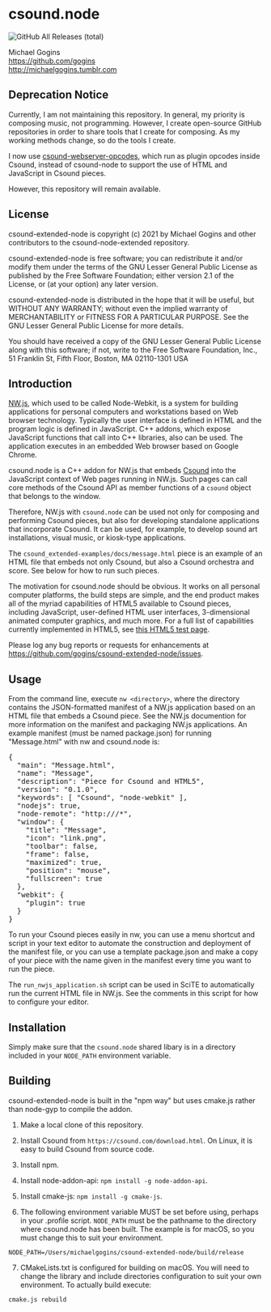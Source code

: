 # csound.node
![GitHub All Releases (total)](https://img.shields.io/github/downloads/gogins/csound-extended-node/total.svg)<br>

Michael Gogins<br>
https://github.com/gogins<br>
http://michaelgogins.tumblr.com

## Deprecation Notice

Currently, I am not maintaining this repository. In general, my priority is 
composing music, not programming. However, I create open-source GitHub 
repositories in order to share tools that I create for composing. As my 
working methods change, so do the tools I create. 

I now use [csound-webserver-opcodes](https://github.com/gogins/csound-webserver-opcodes), 
which run as plugin opcodes inside Csound, instead of csound-node to support 
the use of HTML and JavaScript in Csound pieces.

However, this repository will remain available.

## License

csound-extended-node is copyright (c) 2021 by Michael Gogins and 
other contributors to the csound-node-extended repository.

csound-extended-node is free software; you can redistribute it
and/or modify them under the terms of the GNU Lesser General Public
License as published by the Free Software Foundation; either
version 2.1 of the License, or (at your option) any later version.

csound-extended-node is distributed in the hope that it will be useful,
but WITHOUT ANY WARRANTY; without even the implied warranty of
MERCHANTABILITY or FITNESS FOR A PARTICULAR PURPOSE.  See the
GNU Lesser General Public License for more details.

You should have received a copy of the GNU Lesser General Public
License along with this software; if not, write to the Free Software
Foundation, Inc., 51 Franklin St, Fifth Floor, Boston, MA
02110-1301 USA

## Introduction

[NW.js](http://nwjs.io/), which used to be called Node-Webkit, is a system for building 
applications for personal computers and workstations based on Web browser 
technology. Typically the user interface is defined in HTML and the program 
logic is defined in JavaScript. C++ addons, which expose JavaScript functions 
that call into C++ libraries, also can be used. The application executes in an 
embedded Web browser based on Google Chrome.

csound.node is a C++ addon for NW.js that embeds [Csound](http://csound.github.io/) into the 
JavaScript context of Web pages running in NW.js. Such pages can call core 
methods of the Csound API as member functions of a `csound` object that 
belongs to the window.

Therefore, NW.js with `csound.node` can be used not only for composing and 
performing Csound pieces, but also for developing standalone applications that 
incorporate Csound. It can be used, for example, to develop sound art 
installations, visual music, or kiosk-type applications.

The `csound_extended-examples/docs/message.html` piece is an example of an HTML file
that embeds not only Csound, but also a Csound orchestra and score. See below 
for how to run such pieces.

The motivation for csound.node should be obvious. It works on all personal 
computer platforms, the build steps are simple, and the end product makes all 
of the myriad capabilities of HTML5 available to Csound pieces, including 
JavaScript, user-defined HTML user interfaces, 3-dimensional animated computer
graphics, and much more. For a full list of capabilities currently implemented 
in HTML5, see [this HTML5 test page](https://html5test.com/).

Please log any bug reports or requests for enhancements at 
https://github.com/gogins/csound-extended-node/issues.

## Usage

From the command line, execute `nw <directory>`, where the directory contains the
JSON-formatted manifest of a NW.js application based on an HTML file that embeds a
Csound piece. See the NW.js documention for more information on the manifest and
packaging NW.js applications. An example manifest (must be named package.json) for
running "Message.html" with nw and csound.node is:

<pre>
{
  "main": "Message.html",
  "name": "Message",
  "description": "Piece for Csound and HTML5",
  "version": "0.1.0",
  "keywords": [ "Csound", "node-webkit" ],
  "nodejs": true,
  "node-remote": "http://<all-urls>/*",
  "window": {
    "title": "Message",
    "icon": "link.png",
    "toolbar": false,
    "frame": false,
    "maximized": true,
    "position": "mouse",
    "fullscreen": true
  },
  "webkit": {
    "plugin": true
  }
}
</pre>

To run your Csound pieces easily in nw, you can use a menu shortcut and script 
in your text editor to automate the construction and deployment of the 
manifest file, or you can use a template package.json and make a copy of your
piece with the name given in the manifest every time you want to run the piece.

The `run_nwjs_application.sh` script can be used in SciTE to automatically run 
the current HTML file in NW.js. See the comments in this script for how to 
configure your editor.

## Installation

Simply make sure that the `csound.node` shared libary is in a directory included 
in your `NODE_PATH` environment variable.

## Building

csound-extended-node is built in the "npm way" but uses cmake.js rather than 
node-gyp to compile the addon.

1. Make a local clone of this repository.

2. Install Csound from `https://csound.com/download.html`. On Linux, it is 
   easy to build Csound from source code.

3. Install npm.

4. Install node-addon-api: `npm install -g node-addon-api`.

5. Install cmake-js: `npm install -g cmake-js`.

6. The following environment variable MUST be set before using, perhaps in
your .profile script. `NODE_PATH` must be the pathname to the directory 
where csound.node has been built. The example is for macOS, so you must 
change this to suit your environment.

```
NODE_PATH=/Users/michaelgogins/csound-extended-node/build/release
```

7. CMakeLists.txt is configured for building on macOS. You will need to 
   change the library and include directories configuration to suit your 
   own environment. To actually build execute:
```
cmake.js rebuild
```

